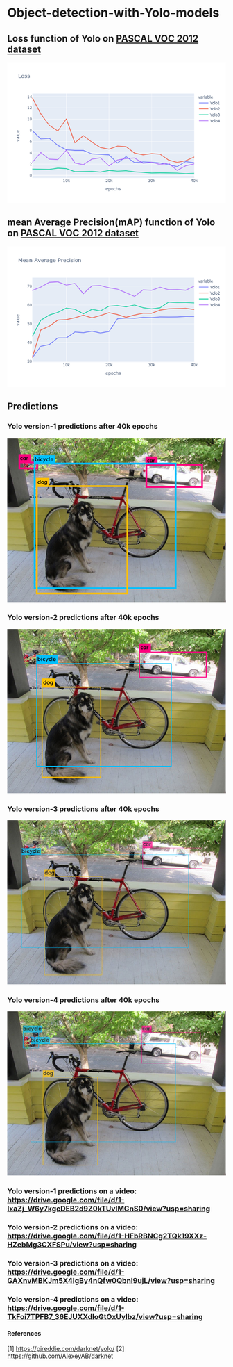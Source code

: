 # Object-detection-with-Yolo-models

## Loss function of Yolo on [PASCAL VOC 2012 dataset](http://host.robots.ox.ac.uk/pascal/VOC/voc2012/index.html)
![alt text](https://github.com/anirudh201098/Object-detection-with-Yolo-models/blob/main/Predictions%20and%20graphs/Loss.png)

## mean Average Precision(mAP) function of Yolo on [PASCAL VOC 2012 dataset](http://host.robots.ox.ac.uk/pascal/VOC/voc2012/index.html)
![alt text](https://github.com/anirudh201098/Object-detection-with-Yolo-models/blob/main/Predictions%20and%20graphs/map.png)

## Predictions
### Yolo version-1 predictions after 40k epochs
![alt text](https://github.com/anirudh201098/Object-detection-with-Yolo-models/blob/main/Predictions%20and%20graphs/yolo1.jpg)

### Yolo version-2 predictions after 40k epochs
![alt text](https://github.com/anirudh201098/Object-detection-with-Yolo-models/blob/main/Predictions%20and%20graphs/yolo2.jpg)

### Yolo version-3 predictions after 40k epochs
![alt text](https://github.com/anirudh201098/Object-detection-with-Yolo-models/blob/main/Predictions%20and%20graphs/yolo3.jpg)

### Yolo version-4 predictions after 40k epochs
![alt text](https://github.com/anirudh201098/Object-detection-with-Yolo-models/blob/main/Predictions%20and%20graphs/yolo4.jpg)


### Yolo version-1 predictions on a video: https://drive.google.com/file/d/1-IxaZj_W6y7kgcDEB2d9Z0kTUvlMGnS0/view?usp=sharing

### Yolo version-2 predictions on a video: https://drive.google.com/file/d/1-HFbRBNCg2TQk19XXz-HZebMg3CXFSPu/view?usp=sharing

### Yolo version-3 predictions on a video: https://drive.google.com/file/d/1-GAXnvMBKJm5X4IgBy4nQfw0Qbnl9ujL/view?usp=sharing

### Yolo version-4 predictions on a video: https://drive.google.com/file/d/1-TkFoi7TPFB7_36EJUXXdloGtOxUylbz/view?usp=sharing

#### References
[1] https://pjreddie.com/darknet/yolo/
[2] https://github.com/AlexeyAB/darknet
